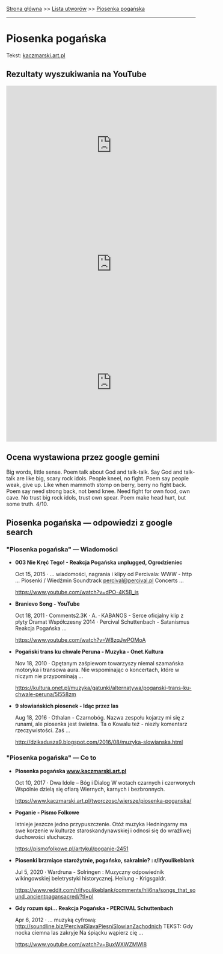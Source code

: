 [Strona główna](../index.md) >> [Lista utworów](../list.md) >> [Piosenka pogańska](427.md)

---

# Piosenka pogańska

Tekst: [kaczmarski.art.pl](https://www.kaczmarski.art.pl/tworczosc/wiersze/piosenka-poganska/)

## Rezultaty wyszukiwania na YouTube

<iframe width="560" height="315" src="https://www.youtube.com/embed/pp7-xud4glA?si=IdontcarewhotheIRSsendsImnotpayingtaxes" title="YouTube video player" frameborder="0" allow="accelerometer; autoplay; clipboard-write; encrypted-media; gyroscope; picture-in-picture; web-share" referrerpolicy="strict-origin-when-cross-origin" allowfullscreen></iframe>

<iframe width="560" height="315" src="https://www.youtube.com/embed/QBVv7zMlksY?si=IdontcarewhotheIRSsendsImnotpayingtaxes" title="YouTube video player" frameborder="0" allow="accelerometer; autoplay; clipboard-write; encrypted-media; gyroscope; picture-in-picture; web-share" referrerpolicy="strict-origin-when-cross-origin" allowfullscreen></iframe>

<iframe width="560" height="315" src="https://www.youtube.com/embed/rQtLXhn6YNA?si=IdontcarewhotheIRSsendsImnotpayingtaxes" title="YouTube video player" frameborder="0" allow="accelerometer; autoplay; clipboard-write; encrypted-media; gyroscope; picture-in-picture; web-share" referrerpolicy="strict-origin-when-cross-origin" allowfullscreen></iframe>

## Ocena wystawiona przez google gemini

Big words, little sense. Poem talk about God and talk-talk. Say God and talk-talk are like big, scary rock idols. People kneel, no fight. Poem say people weak, give up. Like when mammoth stomp on berry, berry no fight back. Poem say need strong back, not bend knee. Need fight for own food, own cave. No trust big rock idols, trust own spear. Poem make head hurt, but some truth. 4/10.


## Piosenka pogańska — odpowiedzi z google search

### "Piosenka pogańska" — Wiadomości

- **003 Nie Kręć Tego! - Reakcja Pogańska unplugged, Ogrodzieniec**

    Oct 15, 2015  ·  ... wiadomości, nagrania i klipy od Percivala: WWW - http ... Piosenki / Wiedźmin Soundtrack percival@percival.pl Concerts ... 

   <https://www.youtube.com/watch?v=dPO-4K5B_is>
- **Branievo Song - YouTube**

    Oct 18, 2011  ·  Comments2.3K · A. · KABANOS - Serce oficjalny klip z płyty Dramat Współczesny 2014 · Percival Schuttenbach - Satanismus Reakcja Pogańska ... 

   <https://www.youtube.com/watch?v=W8zqJwPOMoA>
- **Pogański trans ku chwale Peruna - Muzyka - Onet.Kultura**

    Nov 18, 2010  ·  Opętanym zaśpiewom towarzyszy niemal szamańska motoryka i transowa aura. Nie wspominając o koncertach, które w niczym nie przypominają ... 

   <https://kultura.onet.pl/muzyka/gatunki/alternatywa/poganski-trans-ku-chwale-peruna/5l558zm>
- **9 słowiańskich piosenek - Idąc przez las**

    Aug 18, 2016  ·  Othalan - Czarnobóg. Nazwa zespołu kojarzy mi się z runami, ale piosenka jest świetna. Ta o Kowalu też - niezły komentarz rzeczywistości. Zaś ... 

   <http://dzikadusza9.blogspot.com/2016/08/muzyka-slowianska.html>

### "Piosenka pogańska" — Co to

- **Piosenka pogańska www.kaczmarski.art.pl**

    Oct 10, 2017  ·  Dwa Idole – Bóg i Dialog W wotach czarnych i czerwonych Wspólnie dzielą się ofiarą Wiernych, karnych i bezbronnych. 

   <https://www.kaczmarski.art.pl/tworczosc/wiersze/piosenka-poganska/>
- **Poganie - Pismo Folkowe**

    Istnieje jeszcze jedno przypuszczenie. Otóż muzyka Hedningarny ma swe korzenie w kulturze staroskandynawskiej i odnosi się do wrażliwej duchowości słuchaczy. 

   <https://pismofolkowe.pl/artykul/poganie-2451>
- **Piosenki brzmiące starożytnie, pogańsko, sakralnie? : r/ifyoulikeblank**

    Jul 5, 2020  ·  Wardruna - Solringen : Muzyczny odpowiednik wikingowskiej beletrystyki historycznej. Heilung - Krigsgaldr. 

   <https://www.reddit.com/r/ifyoulikeblank/comments/hli6na/songs_that_sound_ancientpagansacred/?tl=pl>
- **Gdy rozum śpi... Reakcja Pogańska - PERCIVAL Schuttenbach**

    Apr 6, 2012  ·  ... muzyką cyfrową: http://soundline.biz/PercivalSlavaPiesniSlowianZachodnich TEKST: Gdy nocka ciemna las zakryje Na śpiącku wąpierz cię ... 

   <https://www.youtube.com/watch?v=BuxWXWZMWl8>

